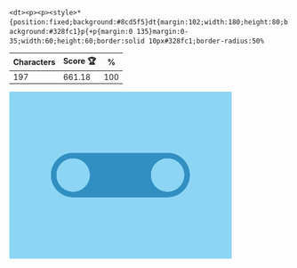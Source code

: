`<dt><p><p><style>*{position:fixed;background:#8cd5f5}dt{margin:102;width:180;height:80;background:#328fc1}p{+p{margin:0 135}margin:0-35;width:60;height:60;border:solid 10px#328fc1;border-radius:50%`

| Characters | Score 🏆 | %   |
| ---------- | -------- | --- |
| 197        | 661.18   | 100 |

![](/2024/Sep2024/13/20240913.png)
